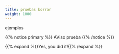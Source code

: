 ```yaml
---
title: pruebas borrar
weight: 1000
---
```


ejemplos

{{% notice primary %}}
AViso prueba 
{{% /notice %}}


{{% expand %}}Yes, you did it!{{% /expand %}}
